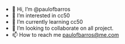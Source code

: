 - 👋 Hi, I’m @paulofbarros
- 👀 I’m interested in cc50
- 🌱 I’m currently learning cc50
- 💞️ I’m looking to collaborate on all project.
- 📫 How to reach me paulofbarros@me.com

<!---
paulofbarros/paulofbarros is a ✨ special ✨ repository because its `README.md` (this file) appears on your GitHub profile.
You can click the Preview link to take a look at your changes.
--->
